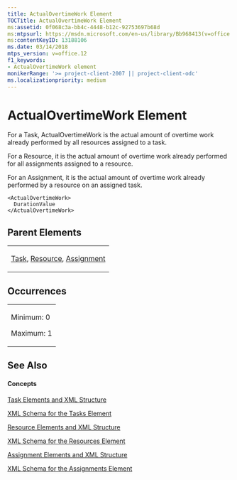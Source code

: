 ```yaml
---
title: ActualOvertimeWork Element
TOCTitle: ActualOvertimeWork Element
ms:assetid: 0f068c3a-bb4c-4448-b12c-92753697b68d
ms:mtpsurl: https://msdn.microsoft.com/en-us/library/Bb968413(v=office.12)
ms:contentKeyID: 13188106
ms.date: 03/14/2018
mtps_version: v=office.12
f1_keywords:
- ActualOvertimeWork element
monikerRange: '>= project-client-2007 || project-client-odc'
ms.localizationpriority: medium
---
```


# ActualOvertimeWork Element




For a Task, ActualOvertimeWork is the actual amount of overtime work already performed by all resources assigned to a task.

For a Resource, it is the actual amount of overtime work already performed for all assignments assigned to a resource.

For an Assignment, it is the actual amount of overtime work already performed by a resource on an assigned task.

    <ActualOvertimeWork>
      DurationValue
    </ActualOvertimeWork>

## Parent Elements

<table>
<colgroup>
<col style="width: 100%" />
</colgroup>
<tbody>
<tr class="odd">
<td><p><a href="task-element.md">Task</a>, <a href="resource-element.md">Resource</a>, <a href="assignment-element.md">Assignment</a></p></td>
</tr>
</tbody>
</table>

## Occurrences

<table>
<colgroup>
<col style="width: 100%" />
</colgroup>
<tbody>
<tr class="odd">
<td><p>Minimum: 0</p>
<p>Maximum: 1</p></td>
</tr>
</tbody>
</table>

## See Also

#### Concepts

[Task Elements and XML Structure](task-elements-and-xml-structure.md)

[XML Schema for the Tasks Element](xml-schema-for-the-tasks-element.md)

[Resource Elements and XML Structure](resource-elements-and-xml-structure.md)

[XML Schema for the Resources Element](xml-schema-for-the-resources-element.md)

[Assignment Elements and XML Structure](assignment-elements-and-xml-structure.md)

[XML Schema for the Assignments Element](xml-schema-for-the-assignments-element.md)

